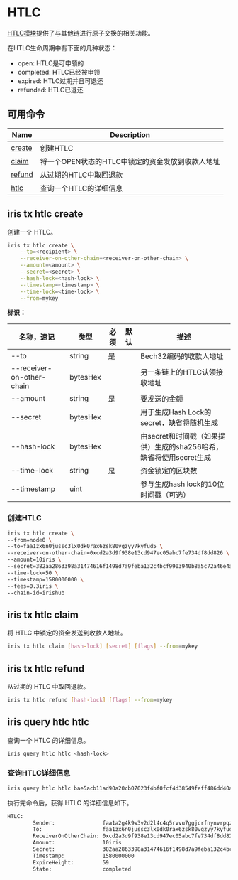 # HTLC

[HTLC模块](../features/htlc.md)提供了与其他链进行原子交换的相关功能。

在HTLC生命周期中有下面的几种状态：

- open: HTLC是可申领的
- completed: HTLC已经被申领
- expired: HTLC过期并且可退还
- refunded: HTLC已退还

## 可用命令

| Name                           | Description                                      |
| ------------------------------ | ------------------------------------------------ |
| [create](#iris-tx-htlc-create) | 创建HTLC                                         |
| [claim](#iris-tx-htlc-claim)   | 将一个OPEN状态的HTLC中锁定的资金发放到收款人地址 |
| [refund](#iris-tx-htlc-refund) | 从过期的HTLC中取回退款                           |
| [htlc](#iris-query-htlc-htlc)  | 查询一个HTLC的详细信息                           |

## iris tx htlc create

创建一个 HTLC。

```bash
iris tx htlc create \
    --to=<recipient> \
    --receiver-on-other-chain=<receiver-on-other-chain> \
    --amount=<amount> \
    --secret=<secret> \
    --hash-lock=<hash-lock> \
    --timestamp=<timestamp> \
    --time-lock=<time-lock> \
    --from=mykey
```

**标识：**

| 名称，速记                | 类型     | 必须 | 默认 | 描述                                                               |
| ------------------------- | -------- | ---- | ---- | ------------------------------------------------------------------ |
| --to                      | string   | 是   |      | Bech32编码的收款人地址                                             |
| --receiver-on-other-chain | bytesHex |      |      | 另一条链上的HTLC认领接收地址                                       |
| --amount                  | string   | 是   |      | 要发送的金额                                                       |
| --secret                  | bytesHex |      |      | 用于生成Hash Lock的secret，缺省将随机生成                          |
| --hash-lock               | bytesHex |      |      | 由secret和时间戳（如果提供）生成的sha256哈希，缺省将使用secret生成 |
| --time-lock               | string   | 是   |      | 资金锁定的区块数                                                   |
| --timestamp               | uint     |      |      | 参与生成hash lock的10位时间戳（可选）                              |

### 创建HTLC

```bash
iris tx htlc create \
--from=node0 \
--to=faa1zx6n0jussc3lx0dk0rax6zsk80vgzyy7kyfud5 \
--receiver-on-other-chain=0xcd2a3d9f938e13cd947ec05abc7fe734df8dd826 \
--amount=10iris \
--secret=382aa2863398a31474616f1498d7a9feba132c4bcf9903940b8a5c72a46e4a41 \
--time-lock=50 \
--timestamp=1580000000 \
--fees=0.3iris \
--chain-id=irishub
```

## iris tx htlc claim

将 HTLC 中锁定的资金发送到收款人地址。

```bash
iris tx htlc claim [hash-lock] [secret] [flags] --from=mykey
```

## iris tx htlc refund

从过期的 HTLC 中取回退款。

```bash
iris tx htlc refund [hash-lock] [flags] --from=mykey
```

## iris query htlc htlc

查询一个 HTLC 的详细信息。

```bash
iris query htlc htlc <hash-lock>
```

### 查询HTLC详细信息

```bash
iris query htlc htlc bae5acb11ad90a20cb07023f4bf0fcf4d38549feff486dd40a1fbe871b4aabdf
```

执行完命令后，获得 HTLC 的详细信息如下。

```bash
HTLC:
        Sender:               faa1a2g4k9w3v2d2l4c4q5rvvu7ggjcrfnynvrpqze
        To:                   faa1zx6n0jussc3lx0dk0rax6zsk80vgzyy7kyfud5
        ReceiverOnOtherChain: 0xcd2a3d9f938e13cd947ec05abc7fe734df8dd826
        Amount:               10iris
        Secret:               382aa2863398a31474616f1498d7a9feba132c4bcf9903940b8a5c72a46e4a41
        Timestamp:            1580000000
        ExpireHeight:         59
        State:                completed
```
